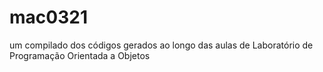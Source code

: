 # mac0321
um compilado dos códigos gerados ao longo das aulas de Laboratório de Programação Orientada a Objetos
